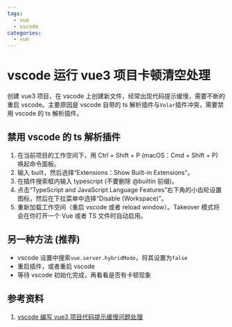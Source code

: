 ```yaml
---
tags:
  - vue
  - vscode
categories:
  - vue
---
```


# vscode 运行 vue3 项目卡顿清空处理

创建 vue3 项目，在 vscode 上创建新文件，经常出现代码提示缓慢，需要不断的重启 vscode。主要原因是 vscode 自带的 ts 解析插件与`Volar`插件冲突，需要禁用 vscode 的 ts 解析插件。

## 禁用 vscode 的 ts 解析插件

1. 在当前项目的工作空间下，用 Ctrl + Shift + P (macOS：Cmd + Shift + P) 唤起命令面板。
2. 输入 built，然后选择“Extensions：Show Built-in Extensions”。
3. 在插件搜索框内输入 typescript (不要删除 @builtin 前缀)。
4. 点击“TypeScript and JavaScript Language Features”右下角的小齿轮设置图标，然后在下拉菜单中选择“Disable (Workspace)”。
5. 重新加载工作空间（重启 vscode 或者 reload window）。Takeover 模式将会在你打开一个 Vue 或者 TS 文件时自动启用。

## 另一种方法 (推荐)

- vscode 设置中搜索`vue.server.hybridMode`，将其设置为`false`
- 重启插件，或者重启 vscode
- 等待 vscode 初始化完成，再看看是否有卡顿现象

## 参考资料

1. [vscode 编写 vue3 项目代码提示缓慢问题处理](https://cloud.tencent.com/developer/article/2350048)
